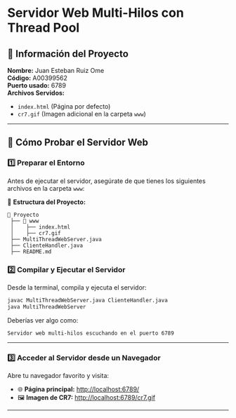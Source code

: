 # Servidor Web Multi-Hilos con Thread Pool

## 📌 Información del Proyecto

**Nombre:** Juan Esteban Ruiz Ome\
**Código:** A00399562\
**Puerto usado:** 6789\
**Archivos Servidos:**

- `index.html` (Página por defecto)
- `cr7.gif` (Imagen adicional en la carpeta `www`)

---

## 🚀 Cómo Probar el Servidor Web

### 1️⃣ **Preparar el Entorno**

Antes de ejecutar el servidor, asegúrate de que tienes los siguientes archivos en la carpeta `www`:

📁 **Estructura del Proyecto:**

```
📂 Proyecto
 ├── 📂 www
 │    ├── index.html
 │    ├── cr7.gif
 ├── MultiThreadWebServer.java
 ├── ClienteHandler.java
 ├── README.md
```



### 2️⃣ **Compilar y Ejecutar el Servidor**

Desde la terminal, compila y ejecuta el servidor:

```sh
javac MultiThreadWebServer.java ClienteHandler.java
java MultiThreadWebServer
```

Deberías ver algo como:

```
Servidor web multi-hilos escuchando en el puerto 6789
```

---

### 3️⃣ **Acceder al Servidor desde un Navegador**

Abre tu navegador favorito y visita:

- 🌐 **Página principal:** [http://localhost:6789/](http://localhost:6789/)
- 🖼️ **Imagen de CR7:** [http://localhost:6789/cr7.gif](http://localhost:6789/cr7.gif)

---


